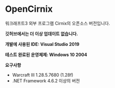 # OpenCirnix
워크래프트3 외부 프로그램 Cirnix의 오픈소스 버전입니다.

**깃허브에서는 더 이상 업데이트 없습니다.**



**개발에 사용된 IDE: Visual Studio 2019**

**테스트 완료된 운영체제: Windows 10 2004**

**요구사항**
- Warcraft III 1.28.5.7680 (1.28f)
- .NET Framework 4.6.2 이상의 버전
